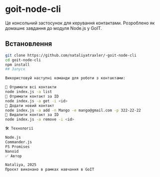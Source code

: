 # goit-node-cli

Це консольний застосунок для керування контактами. Розроблено як домашнє завдання до модуля Node.js у GoIT.

##  Встановлення

```bash
git clone https://github.com/nataliyatraxler/-goit-node-cli
cd goit-node-cli
npm install
## Запуск

Використовуй наступні команди для роботи з контактами:

🔹 Отримати всі контакти
node index.js -a list
🔹 Отримати контакт за ID
node index.js -a get -i <id>
🔹 Додати новий контакт
node index.js -a add -n Mango -e mango@gmail.com -p 322-22-22
🔹 Видалити контакт за ID
node index.js -a remove -i <id>

🛠 Технології

Node.js
Commander.js
FS Promises
Nanoid
✅ Автор

Nataliya, 2025
Проєкт виконано в рамках навчання в GoIT